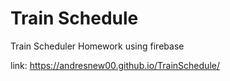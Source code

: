 # Train Schedule

Train Scheduler Homework using firebase

link: https://andresnew00.github.io/TrainSchedule/
